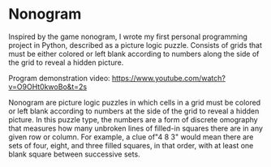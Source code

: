 # Nonogram


Inspired by the game nonogram, I wrote my first personal programming project in Python, described as a picture logic puzzle. 
Consists of grids that must be either colored or left blank according to numbers along the side of the grid to reveal a hidden picture. 

Program demonstration video: https://www.youtube.com/watch?v=O9OHt0kwoBo&t=2s 


Nonogram are picture logic puzzles in which cells in a grid must be colored or left blank according to numbers at the side of the grid to reveal a hidden picture. In this puzzle type, the numbers are a form of discrete omography that measures how many unbroken lines of filled-in squares there are in any given row or column. For example, a clue of"4 8 3" would mean there are sets of four, eight, and three filled squares, in that order, with at least one blank square between successive sets.
